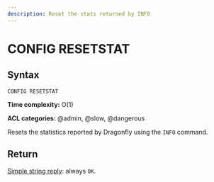 ```yaml
---
description: Reset the stats returned by INFO
---
```


# CONFIG RESETSTAT

## Syntax

    CONFIG RESETSTAT 

**Time complexity:** O(1)

**ACL categories:** @admin, @slow, @dangerous

Resets the statistics reported by Dragonfly using the `INFO` command.

## Return

[Simple string reply](https://redis.io/docs/reference/protocol-spec/#simple-strings): always `OK`.
